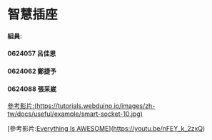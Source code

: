 # 智慧插座
#### 組員:
#### 0624057 呂佳恩
#### 0624062 鄭捷予
#### 0624088 張采崴

[參考影片:(https://tutorials.webduino.io/images/zh-tw/docs/useful/example/smart-socket-10.jpg)](https://youtu.be/nFEY_k_2zxQ)

[參考影片:[Everything Is AWESOME](https://tutorials.webduino.io/images/zh-tw/docs/useful/example/smart-socket-10.jpg)](https://youtu.be/nFEY_k_2zxQ)
